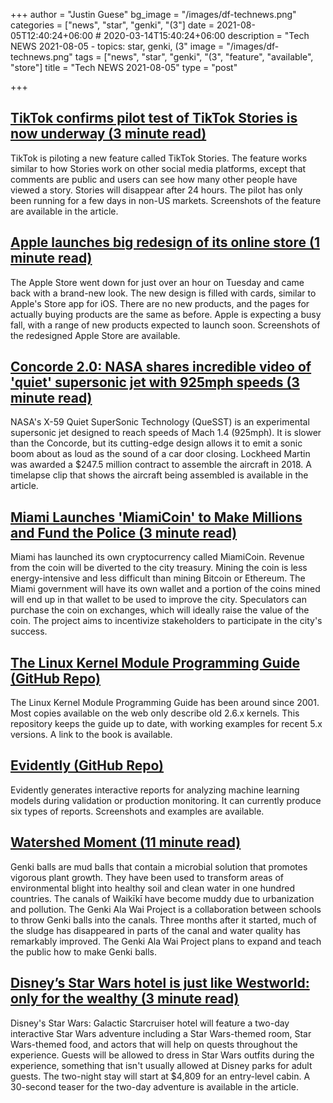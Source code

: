 +++
author = "Justin Guese"
bg_image = "/images/df-technews.png"
categories = ["news", "star", "genki", "(3"]
date = 2021-08-05T12:40:24+06:00 # 2020-03-14T15:40:24+06:00
description = "Tech NEWS 2021-08-05 - topics: star, genki, (3"
image = "/images/df-technews.png"
tags = ["news", "star", "genki", "(3", "feature", "available", "store"]
title = "Tech NEWS 2021-08-05"
type = "post"

+++

## [TikTok confirms pilot test of TikTok Stories is now underway (3 minute read)](https://techcrunch.com/2021/08/04/tiktok-confirms-pilot-test-of-tiktok-stories-is-now-underway/)

TikTok is piloting a new feature called TikTok Stories. The feature works similar to how Stories work on other social media platforms, except that comments are public and users can see how many other people have viewed a story. Stories will disappear after 24 hours. The pilot has only been running for a few days in non-US markets. Screenshots of the feature are available in the article.

## [Apple launches big redesign of its online store (1 minute read)](https://www.theverge.com/2021/8/3/22608636/apple-online-store-redesign-2021-launch-cards)

The Apple Store went down for just over an hour on Tuesday and came back with a brand-new look. The new design is filled with cards, similar to Apple's Store app for iOS. There are no new products, and the pages for actually buying products are the same as before. Apple is expecting a busy fall, with a range of new products expected to launch soon. Screenshots of the redesigned Apple Store are available.

## [Concorde 2.0: NASA shares incredible video of 'quiet' supersonic jet with 925mph speeds (3 minute read)](https://www.express.co.uk/news/science/1471969/nasa-concorde-2-supersonic-jet-x59-quiet-sonic-boom-timelapse-video-scn)

NASA's X-59 Quiet SuperSonic Technology (QueSST) is an experimental supersonic jet designed to reach speeds of Mach 1.4 (925mph). It is slower than the Concorde, but its cutting-edge design allows it to emit a sonic boom about as loud as the sound of a car door closing. Lockheed Martin was awarded a $247.5 million contract to assemble the aircraft in 2018. A timelapse clip that shows the aircraft being assembled is available in the article.

## [Miami Launches 'MiamiCoin' to Make Millions and Fund the Police (3 minute read)](https://www.vice.com/en/article/v7eqa9/miami-launches-miamicoin-to-make-millions-and-fund-the-police)

Miami has launched its own cryptocurrency called MiamiCoin. Revenue from the coin will be diverted to the city treasury. Mining the coin is less energy-intensive and less difficult than mining Bitcoin or Ethereum. The Miami government will have its own wallet and a portion of the coins mined will end up in that wallet to be used to improve the city. Speculators can purchase the coin on exchanges, which will ideally raise the value of the coin. The project aims to incentivize stakeholders to participate in the city's success.

## [The Linux Kernel Module Programming Guide (GitHub Repo)](https://github.com/sysprog21/lkmpg)

The Linux Kernel Module Programming Guide has been around since 2001. Most copies available on the web only describe old 2.6.x kernels. This repository keeps the guide up to date, with working examples for recent 5.x versions. A link to the book is available.

## [Evidently (GitHub Repo)](https://github.com/evidentlyai/evidently?ref=producthunt)

Evidently generates interactive reports for analyzing machine learning models during validation or production monitoring. It can currently produce six types of reports. Screenshots and examples are available.

## [Watershed Moment (11 minute read)](https://hanahou.com/24.3/watershed-moment)

Genki balls are mud balls that contain a microbial solution that promotes vigorous plant growth. They have been used to transform areas of environmental blight into healthy soil and clean water in one hundred countries. The canals of Waikīkī have become muddy due to urbanization and pollution. The Genki Ala Wai Project is a collaboration between schools to throw Genki balls into the canals. Three months after it started, much of the sludge has disappeared in parts of the canal and water quality has remarkably improved. The Genki Ala Wai Project plans to expand and teach the public how to make Genki balls.

## [Disney’s Star Wars hotel is just like Westworld: only for the wealthy (3 minute read)](https://www.theverge.com/2021/8/4/22609764/disney-star-wars-hotel-galactic-starcruiser-pricing-2022-interactive-immersive)

Disney's Star Wars: Galactic Starcruiser hotel will feature a two-day interactive Star Wars adventure including a Star Wars-themed room, Star Wars-themed food, and actors that will help on quests throughout the experience. Guests will be allowed to dress in Star Wars outfits during the experience, something that isn't usually allowed at Disney parks for adult guests. The two-night stay will start at $4,809 for an entry-level cabin. A 30-second teaser for the two-day adventure is available in the article.

